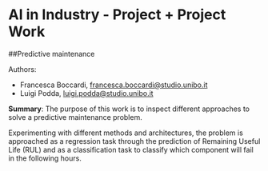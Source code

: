 # AI in Industry - Project + Project Work
##Predictive maintenance

Authors:
* Francesca Boccardi, francesca.boccardi@studio.unibo.it
* Luigi Podda, luigi.podda@studio.unibo.it

**Summary**: The purpose of this work is to inspect different approaches to solve a predictive maintenance problem.

Experimenting with different methods and architectures, the problem is approached as a regression task through the prediction of Remaining Useful Life (RUL) and as a classification task to classify which component will fail in the following hours.

